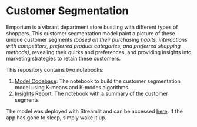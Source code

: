 # Customer Segmentation
Emporium is a vibrant department store bustling with different types of shoppers. This customer segmentation model paint a picture of these unique customer segments *(based on their purchasing habits, interactions with competitors, preferred product categories, and preferred shopping methods)*, revealing their quirks and preferences, and providing insights into marketing strategies to retain these customers.

This repository contains two notebooks:
1. [Model Codebase](https://github.com/ItunuoluwaOlowoye/Customer-Segmentation/blob/main/Model%20Codebase.ipynb): The notebook to build the customer segmentation model using K-means and K-modes algorithms.
2. [Insights Report](https://github.com/ItunuoluwaOlowoye/Customer-Segmentation/blob/main/Insights%20Report.ipynb): The notebook with a summary of the customer segments

The model was deployed with Streamlit and can be accessed [here](https://customer-segmentation-itee.streamlit.app/). If the app has gone to sleep, simply wake it up.